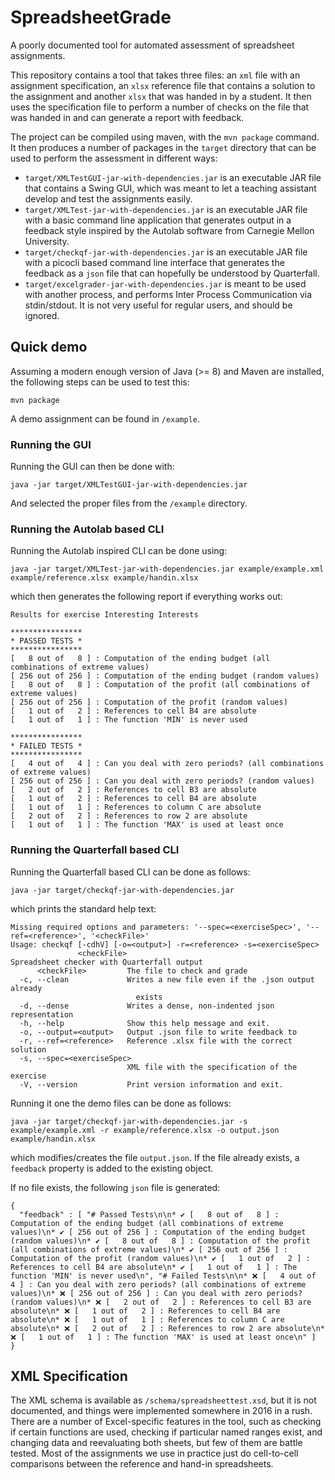 # SpreadsheetGrade

A poorly documented tool for automated assessment of spreadsheet assignments.

This repository contains a tool that takes three files: an `xml` file with an assignment specification,
an `xlsx` reference file that contains a solution to the assignment and  another `xlsx` that was handed
in by a student. It then uses the specification file to perform a number of checks on the file that was
handed in and can generate a report with feedback.

The project can be compiled using maven, with the `mvn package` command. It then produces a number of
packages in the `target` directory that can be used to perform the assessment in different ways:

* `target/XMLTestGUI-jar-with-dependencies.jar` is an executable JAR file that contains a Swing GUI, 
  which was meant to let a teaching assistant develop and test the assignments easily.
* `target/XMLTest-jar-with-dependencies.jar` is an executable JAR file with a basic command line application that
  generates output in a feedback style inspired by the Autolab software from Carnegie Mellon University.
* `target/checkqf-jar-with-dependencies.jar` is an executable JAR file with a picocli based command line
  interface that generates the feedback as a `json` file that can hopefully be understood by Quarterfall.
* `target/excelgrader-jar-with-dependencies.jar` is meant to be used with another process, and performs
  Inter Process Communication via stdin/stdout. It is not very useful for regular users, and should be
  ignored.
  
## Quick demo

Assuming a modern enough version of Java (>= 8) and Maven are installed, the following steps can be used
to test this:

```
mvn package
```

A demo assignment can be found in `/example`. 

### Running the GUI

Running the GUI can then be done with:

```
java -jar target/XMLTestGUI-jar-with-dependencies.jar
```

And selected the proper files from the `/example` directory.

### Running the Autolab based CLI

Running the Autolab inspired CLI can be done using:

```
java -jar target/XMLTest-jar-with-dependencies.jar example/example.xml example/reference.xlsx example/handin.xlsx
```

which then generates the following report if everything works out:

```
Results for exercise Interesting Interests

****************
* PASSED TESTS *
****************
[   8 out of   8 ] : Computation of the ending budget (all combinations of extreme values)
[ 256 out of 256 ] : Computation of the ending budget (random values)
[   8 out of   8 ] : Computation of the profit (all combinations of extreme values)
[ 256 out of 256 ] : Computation of the profit (random values)
[   1 out of   2 ] : References to cell B4 are absolute
[   1 out of   1 ] : The function 'MIN' is never used

****************
* FAILED TESTS *
****************
[   4 out of   4 ] : Can you deal with zero periods? (all combinations of extreme values)
[ 256 out of 256 ] : Can you deal with zero periods? (random values)
[   2 out of   2 ] : References to cell B3 are absolute
[   1 out of   2 ] : References to cell B4 are absolute
[   1 out of   1 ] : References to column C are absolute
[   2 out of   2 ] : References to row 2 are absolute
[   1 out of   1 ] : The function 'MAX' is used at least once
```

### Running the Quarterfall based CLI

Running the Quarterfall based CLI can be done as follows:

```
java -jar target/checkqf-jar-with-dependencies.jar
```

which prints the standard help text:

```
Missing required options and parameters: '--spec=<exerciseSpec>', '--ref=<reference>', '<checkFile>'
Usage: checkqf [-cdhV] [-o=<output>] -r=<reference> -s=<exerciseSpec>
               <checkFile>
Spreadsheet checker with Quarterfall output
      <checkFile>         The file to check and grade
  -c, --clean             Writes a new file even if the .json output already
                            exists
  -d, --dense             Writes a dense, non-indented json representation
  -h, --help              Show this help message and exit.
  -o, --output=<output>   Output .json file to write feedback to
  -r, --ref=<reference>   Reference .xlsx file with the correct solution
  -s, --spec=<exerciseSpec>
                          XML file with the specification of the exercise
  -V, --version           Print version information and exit.
```

Running it one the demo files can be done as follows:

```
java -jar target/checkqf-jar-with-dependencies.jar -s example/example.xml -r example/reference.xlsx -o output.json example/handin.xlsx
```

which modifies/creates the file `output.json`. If the file already exists, a `feedback` property is added to the existing object.

If no file exists, the following `json` file is generated:
```
{
  "feedback" : [ "# Passed Tests\n\n* ✔ [   8 out of   8 ] : Computation of the ending budget (all combinations of extreme values)\n* ✔ [ 256 out of 256 ] : Computation of the ending budget (random values)\n* ✔ [   8 out of   8 ] : Computation of the profit (all combinations of extreme values)\n* ✔ [ 256 out of 256 ] : Computation of the profit (random values)\n* ✔ [   1 out of   2 ] : References to cell B4 are absolute\n* ✔ [   1 out of   1 ] : The function 'MIN' is never used\n", "# Failed Tests\n\n* ❌ [   4 out of   4 ] : Can you deal with zero periods? (all combinations of extreme values)\n* ❌ [ 256 out of 256 ] : Can you deal with zero periods? (random values)\n* ❌ [   2 out of   2 ] : References to cell B3 are absolute\n* ❌ [   1 out of   2 ] : References to cell B4 are absolute\n* ❌ [   1 out of   1 ] : References to column C are absolute\n* ❌ [   2 out of   2 ] : References to row 2 are absolute\n* ❌ [   1 out of   1 ] : The function 'MAX' is used at least once\n" ]
}
```

## XML Specification

The XML schema is available as `/schema/spreadsheettest.xsd`, but it is not documented, and things
were implemented somewhere in 2016 in a rush.
There are a number of Excel-specific features in the tool, such as checking if certain functions are used,
checking if particular named ranges exist, and changing data and reevaluating both sheets,
but few of them are battle tested.
Most of the assignments we use in practice just do cell-to-cell comparisons between the reference
and hand-in spreadsheets.
